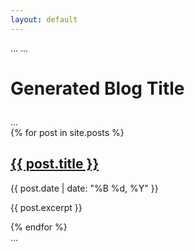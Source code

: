 ```yaml
---
layout: default
---
```

<html lang="en">
<head>
  ...
</head>
<body>
  ...
  <div class="content">
    <h1><p>Generated Blog Title</p></h1>
    ...
    <!-- Add this section to list your posts -->
    <div class="posts">
      {% for post in site.posts %}
      <article class="post">
        <h2><a href="{{ site.baseurl }}{{ post.url }}">{{ post.title }}</a></h2>
        <p class="post-meta">{{ post.date | date: "%B %d, %Y" }}</p>
        <p>{{ post.excerpt }}</p>
      </article>
      {% endfor %}
    </div>
    ...
  </div>
</body>
</html>
